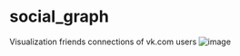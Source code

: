# social_graph
Visualization friends connections of vk.com users
![image](https://user-images.githubusercontent.com/78914670/185458197-d776774a-b60a-4f5f-8ea2-2419ad465748.png)
